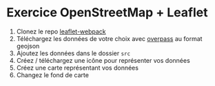 # Exercice OpenStreetMap + Leaflet

1. Clonez le repo [leaflet-webpack](https://github.com/idris-maps/leaflet-webpack)
2. Téléchargez les données de votre choix avec [overpass](https://overpass-turbo.eu/) au format geojson
3. Ajoutez les données dans le dossier `src`
4. Créez / téléchargez une icône pour représenter vos données
5. Créez une carte représentant vos données
6. Changez le fond de carte

